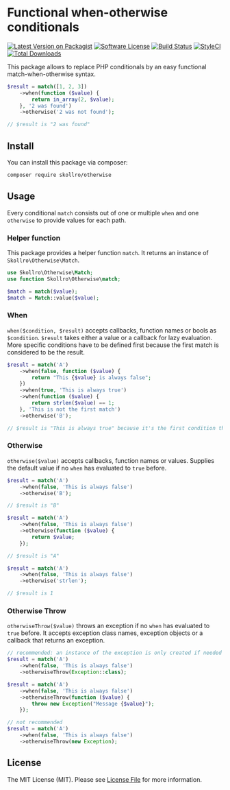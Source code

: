 # Functional when-otherwise conditionals

[![Latest Version on Packagist](https://img.shields.io/packagist/v/skollro/otherwise.svg?style=flat-square)](https://packagist.org/packages/skollro/otherwise)
[![Software License](https://img.shields.io/badge/license-MIT-brightgreen.svg?style=flat-square)](LICENSE.md)
[![Build Status](https://img.shields.io/travis/skollro/otherwise/master.svg?style=flat-square)](https://travis-ci.org/skollro/otherwise)
[![StyleCI](https://styleci.io/repos/127410017/shield)](https://styleci.io/repos/127410017)
[![Total Downloads](https://img.shields.io/packagist/dt/skollro/otherwise.svg?style=flat-square)](https://packagist.org/packages/skollro/otherwise)

This package allows to replace PHP conditionals by an easy functional match-when-otherwise syntax.

```php
$result = match([1, 2, 3])
    ->when(function ($value) {
        return in_array(2, $value);
    }, '2 was found')
    ->otherwise('2 was not found');

// $result is "2 was found"
```

## Install

You can install this package via composer:

``` bash
composer require skollro/otherwise
```

## Usage

Every conditional `match` consists out of one or multiple `when` and one `otherwise` to provide values for each path.

### Helper function

This package provides a helper function `match`. It returns an instance of `Skollro\Otherwise\Match`.

```php
use Skollro\Otherwise\Match;
use function Skollro\Otherwise\match;

$match = match($value);
$match = Match::value($value);
```

### When

`when($condition, $result)` accepts callbacks, function names or bools as `$condition`. `$result` takes either a value or a callback for lazy evaluation. More specific conditions have to be defined first because the first match is considered to be the result.

```php
$result = match('A')
    ->when(false, function ($value) {
        return "This {$value} is always false";
    })
    ->when(true, 'This is always true')
    ->when(function ($value) {
        return strlen($value) == 1;
    }, 'This is not the first match')
    ->otherwise('B');

// $result is "This is always true" because it's the first condition that evaluates to true
```

### Otherwise

`otherwise($value)` accepts callbacks, function names or values. Supplies the default value if no `when` has evaluated to `true` before.

```php
$result = match('A')
    ->when(false, 'This is always false')
    ->otherwise('B');

// $result is "B"

$result = match('A')
    ->when(false, 'This is always false')
    ->otherwise(function ($value) {
        return $value;
    });

// $result is "A"

$result = match('A')
    ->when(false, 'This is always false')
    ->otherwise('strlen');

// $result is 1
```

### Otherwise Throw

`otherwiseThrow($value)` throws an exception if no `when` has evaluated to `true`
 before. It accepts exception class names, exception objects or a callback that returns an exception.

```php
// recommended: an instance of the exception is only created if needed
$result = match('A')
    ->when(false, 'This is always false')
    ->otherwiseThrow(Exception::class);

$result = match('A')
    ->when(false, 'This is always false')
    ->otherwiseThrow(function ($value) {
        throw new Exception("Message {$value}");
    });

// not recommended
$result = match('A')
    ->when(false, 'This is always false')
    ->otherwiseThrow(new Exception);
```

## License

The MIT License (MIT). Please see [License File](LICENSE.md) for more information.

